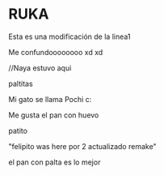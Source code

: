 # RUKA

Esta es una modificación de la linea1


Me confundoooooooo xd xd

//Naya estuvo aqui

paltitas

Mi gato se llama Pochi c: 

Me gusta el pan con huevo

patito


"felipito was here por 2 actualizado remake"

el pan con palta es lo mejor

